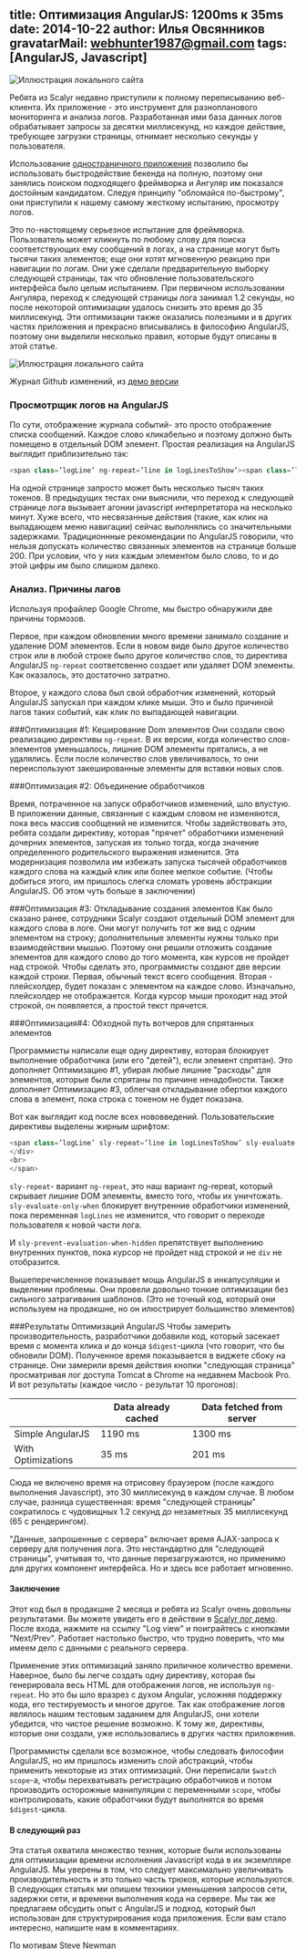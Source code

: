 title: Оптимизация AngularJS: 1200ms к 35ms
date: 2014-10-22
author: Илья Овсянников
gravatarMail: webhunter1987@gmail.com
tags: [AngularJS, Javascript]
---

![Иллюстрация локального сайта](/blog/images/Optimizing.png)

Ребята из Scalyr недавно приступили к полному переписыванию веб-клиента. Их приложение - это инструмент для разнопланового мониторинга и анализа логов. Разработанная ими база данных логов обрабатывает запросы за десятки миллисекунд, но каждое действие, требующее загрузки страницы, отнимает несколько секунды у пользователя.
<!-- more -->

Использование [одностраничного приложения](http://en.wikipedia.org/wiki/Single-page_application) позволило бы использовать быстродействие бекенда на полную, поэтому они занялись поиском подходящего фреймворка и Ангуляр им показался достойным кандидатом. Следуя принципу "обломайся по-быстрому", они приступили к нашему самому жесткому испытанию, просмотру логов.

Это по-настоящему серьезное испытание для фреймворка. Пользователь может кликнуть по любому слову для поиска соответствующих ему сообщений в логах, а на странице могут быть тысячи таких элементов; еще они хотят мгновенную реакцию при навигации по логам. Они уже сделали предварительную выборку следующей страницы, так что обновление пользовательского интерфейса было целым испытанием. При первичном использовании Ангуляра, переход к следующей страницы лога занимал 1.2 секунды, но после некоторой оптимизации удалось снизить это время до 35 миллисекунд. Эти оптимизации также оказались полезными и в других частях приложения и прекрасно вписывались в философию AngularJS, поэтому они выделили несколько правил, которые будут описаны в этой статье. 


![Иллюстрация локального сайта](/blog/images/log-view.png)

Журнал Github изменений, из [демо версии](https://www.scalyr.com/logStart)

### Просмотрщик логов на AngularJS
По сути, отображение журнала событий- это просто отображение списка сообщений. Каждое слово кликабельно и поэтому должно быть помещено в отдельный DOM элемент. Простая реализация на AngularJS выглядит приблизительно так:

```js
<span class=’logLine’ ng-repeat=’line in logLinesToShow’><span class=’logToken’ ng-repeat=’token in line’>{ {token | formatToken} } </span><br></span>
```
На одной странице запросто может быть несколько тысяч таких токенов. В предыдущих тестах они выяснили, что переход к следующей странице лога вызывает агонии javascript интерпретатора на несколько минут. Хуже всего, что несвязанные действия (такие, как клик на выпадающем меню навигации) сейчас выполнялись со значительными задержками. Традиционнные рекомендации по AngularJS говорили, что нельзя допускать количество связанных элементов на странице больше 200. При условии, что у них каждым элементом было слово, то и до этой цифры им было слишком далеко.

### Анализ. Причины лагов

Используя профайлер Google Chrome, мы быстро обнаружили две причины тормозов.

Первое, при каждом обновлении много времени занимало создание и удаление DOM элементов. Если в новом виде было другое количество строк или в любой строке было другое количество слов, то директива AngularJS `ng-repeat` соответсвенно создает или удаляет DOM элементы. Как оказалось, это достаточно затратно.

Второе, у каждого слова был свой обработчик изменений, который AngularJS запускал при каждом клике мыши. Это и было причиной лагов таких событий, как клик по выпадающей навигации.

###Оптимизация #1: Кеширование Dom элементов
Они создали свою реализацию директивы `ng-repeat`. В их версии, когда количество слов-элементов уменьшалось, лишние DOM элементы прятались, а не удалялись. Если после количество слов увеличивалось, то они переиспользуют закешированные элементы для вставки новых слов.

###Оптимизация #2: Объединение обработчиков

Время, потраченное на запуск обработчиков изменений, шло впустую. В приложении данные, связанные с каждым словом не изменяются, пока весь массив сообщений не изменится. Чтобы задействовать это, ребята создали директиву, которая "прячет" обработчики изменений дочерних элементов, запуская их только тогда, когда значение определенного родительского выражения изменится. Эта модернизация позволила им избежать запуска тысячей обработчиков каждого слова на каждый клик или более мелкое событие. (Чтобы добиться этого, им пришлось слегка сломать уровень абстракции AngularJS. Об этом чуть больше в заключении)

###Оптимизация #3: Откладывание создания элементов
Как было сказано ранее, сотрудники Scalyr создают отдельный DOM элемент для каждого слова в логе. Они могут получить тот же вид с одним элементом на строку; дополнительные элементы нужны только при взаимодействии мышью. Поэтому они решили отложить создание элементов для каждого слово до того момента, как курсов не пройдет над строкой.
Чтобы сделать это, программисты создают две версии каждой строки. Первая, обычный текст всего сообщения. Вторая - плейсхолдер, будет показан с элементом на каждое слово. Изначально, плейсхолдер не отображается. Когда курсор мыши проходит над этой строкой, он появляется, а простой текст прячется. 

###Оптимизация#4: Обходной путь вотчеров для спрятанных элементов

Программисты написали еще одну директиву, которая блокирует выполнение обработчика (или его "детей"), если элемент спрятан). Это дополняет Оптимизацию #1, убирая любые лишние "расходы" для элементов, которые были спрятаны по причине ненадобности. Также дополняет Оптимизацию #3, облегчая откладывание обертки каждого слова в элемент, пока строка с токеном не будет показана.

Вот как выглядит код после всех нововведений. Пользовательские директивы выделены жирным шрифтом:

```js
<span class=’logLine’ sly-repeat=’line in logLinesToShow’ sly-evaluate-only-when=’logLines’><div ng-mouseenter=”mouseHasEntered = true”><span ng-show=’!mouseHasEntered’>{ {logLine | formatLine } } </span><div ng-show=’mouseHasEntered’ sly-prevent-evaluation-when-hidden><span class=’logToken’ sly-repeat=’tokens in line’>{ {token | formatToken } }</span></div>
</div>
<br>
</span>
```

`sly-repeat`- вариант `ng-repeat`, это наш вариант ng-repeat, который скрывает лишние DOM элементы, вместо того, чтобы их уничтожать. 
`sly-evaluate-only-when` блокирует  внутренние обработчики изменений, пока переменная `logLines`  не изменится, что говорит о переходе пользователя к новой части лога.

И `sly-prevent-evaluation-when-hidden` препятствует выполнению внутренних пунктов, пока курсор не пройдет над строкой и не `div` не отобразится.

Вышеперечисленное показывает мощь AngularJS в инкапусуляции и выделении проблемы. Они провели довольно тонкие оптимизации без сильного затрагивания шаблонов. (Это не точный код, который они используем на продакшне, но он илюстрирует большинство элементов)

###Результаты Оптимизаций AngularJS
Чтобы замерить производительность, разработчики добавили код, который засекает время с момента клика и до конца `$digest`-цикла (что говорит, что бы обновили DOM). Полученное время показывается в виджете сбоку на странице. Они замерили время действия кнопки "следующая страница" просматривая лог доступа Tomcat в Chrome на недавнем Macbook Pro. И вот результаты (каждое число - результат 10 прогонов):

<table class="table">
	<thead>
		<tr>
		   <th>&nbsp;</th>
		   <th>Data already cached</th>
		   <th>Data fetched from server</th>
		</tr>
	</thead>
	<tbody>
		<tr>
		   <td>Simple AngularJS</td>
		   <td>1190 ms</td>
		   <td>1300 ms</td>
		</tr>
		<tr>
		   <td>With Optimizations</td>
		   <td>35 ms</td>
		   <td>201 ms</td>
		</tr>
	</tbody>
</table>

Сюда не включено время на отрисовку браузером (после каждого выполнения Javascript), это 30 миллисекунд в каждом случае. В любом случае, разница существенная: время "следующей страницы" сократилось с чудовищных 1.2 секунд до незаметных 35 миллисекунд (65 с рендерингом). 

"Данные, запрошенные с сервера" включает время AJAX-запроса к серверу для получения лога. Это нестандартно для "следующей страницы", учитывая то, что данные перезагружаются, но применимо для других компонент интерфейса. Но и здесь все работает мгновенно.

#### Заключение

Этот код был в продакшне 2 месяца и ребята из Scalyr очень довольны результатами. Вы можете увидеть его в действии в [Scalyr лог демо](https://www.scalyr.com/login?prefillEmail=demo-account@scalyr.com&prefillPassword=demodemo&originalUrl=https://www.scalyr.com/logStart). После входа, нажмите на ссылку "Log view" и поиграйтесь с кнопками "Next/Prev". Работает настолько быстро, что трудно поверить, что мы имеем дело с данными с реального сервера.

Применение этих оптимизаций заняло приличное количество времени. Наверное, было бы легче создать одну директиву, которая бы генерировала весь HTML для отображения логов, не используя `ng-repeat`. Но это бы шло вразрез с духом Angular, усложняя поддержку кода, его тестируемость и многое другое. Так как отображение логов являлось нашим тестовым заданием для AngularJS, они хотели убедится, что чистое решение возможно. К тому же, директивы, которые они создали, уже использовались в других частях приложения.

Программисты сделали все возможное, чтобы следовать философии AngularJS, но им пришлось изменить слой абстракций, чтобы применить некоторые из этих оптимизаций. Они переписали `$watch scope`-a, чтобы перехватывать регистрацию обработчиков и потом производить осторожные манипуляции с переменными `scope`, чтобы контролировать, какие обработчики будут выполнятся во время `$digest`-цикла.

#### В следующий раз
 
Эта статья охватила множество техник, которые были использованы для оптимизации времени исполнения Javascript кода в их экземпляре AngularJS. Мы уверены в том, что следует максимально увеличивать производительность и это только часть трюков, которые используются. В следующих статьях ми опишем техники уменьшения запросов сети, задержки сети, и времени выполнения кода на сервере. Мы так же предлагаем обсудить опыт с AngularJS и подход, который был использован для структурирования кода приложения. Если вам стало интересно, напишите нам в комментариях.

По мотивам Steve Newman

